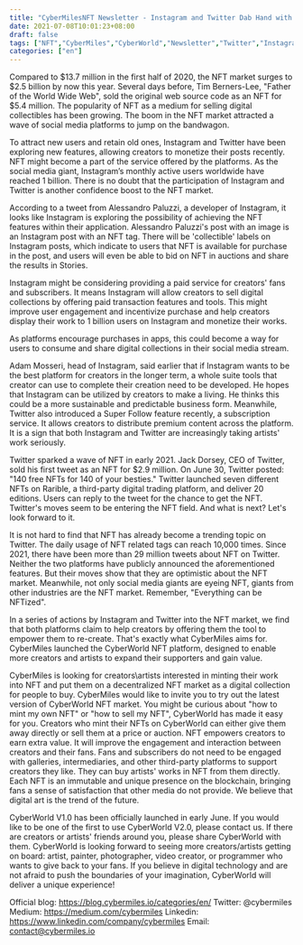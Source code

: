 ```yaml
---
title: "CyberMilesNFT Newsletter - Instagram and Twitter Dab Hand with NFT  "
date: 2021-07-08T10:01:23+08:00
draft: false
tags: ["NFT","CyberMiles","CyberWorld","Newsletter","Twitter","Instagram"] 
categories: ["en"] 
---
```



Compared to $13.7 million in the first half of 2020, the NFT market surges to $2.5 billion by now this year. Several days before, Tim Berners-Lee, "Father of the World Wide Web", sold the original web source code as an NFT for $5.4 million. The popularity of NFT as a medium for selling digital collectibles has been growing. The boom in the NFT market attracted a wave of social media platforms to jump on the bandwagon. 

To attract new users and retain old ones, Instagram and Twitter have been exploring new features, allowing creators to monetize their posts recently. NFT might become a part of the service offered by the platforms. As the social media giant, Instagram’s monthly active users worldwide have reached 1 billion. There is no doubt that the participation of Instagram and Twitter is another confidence boost to the NFT market. 

According to a tweet from Alessandro Paluzzi, a developer of Instagram, it looks like Instagram is exploring the possibility of achieving the NFT features within their application. Alessandro Paluzzi's post with an image is an Instagram post with an NFT tag. There will be 'collectible' labels on Instagram posts, which indicate to users that NFT is available for purchase in the post, and users will even be able to bid on NFT in auctions and share the results in Stories. 

Instagram might be considering providing a paid service for creators' fans and subscribers. It means Instagram will allow creators to sell digital collections by offering paid transaction features and tools. This might improve user engagement and incentivize purchase and help creators display their work to 1 billion users on Instagram and monetize their works. 

As platforms encourage purchases in apps, this could become a way for users to consume and share digital collections in their social media stream. 

Adam Mosseri, head of Instagram, said earlier that if Instagram wants to be the best platform for creators in the longer term, a whole suite tools that creator can use to complete their creation need to be developed. He hopes that Instagram can be utilized by creators to make a living. He thinks this could be a more sustainable and predictable business form. Meanwhile, Twitter also introduced a Super Follow feature recently, a subscription service. It allows creators to distribute premium content across the platform. It is a sign that both Instagram and Twitter are increasingly taking artists' work seriously. 

Twitter sparked a wave of NFT in early 2021. Jack Dorsey, CEO of Twitter, sold his first tweet as an NFT for $2.9 million. On June 30, Twitter posted: "140 free NFTs for 140 of your besties." Twitter launched seven different NFTs on Rarible, a third-party digital trading platform, and deliver 20 editions. Users can reply to the tweet for the chance to get the NFT. Twitter's moves seem to be entering the NFT field. And what is next? Let's look forward to it.

It is not hard to find that NFT has already become a trending topic on Twitter. The daily usage of NFT related tags can reach 10,000 times. Since 2021, there have been more than 29 million tweets about NFT on Twitter. Neither the two platforms have publicly announced the aforementioned features. But their moves show that they are optimistic about the NFT market. Meanwhile, not only social media giants are eyeing NFT,  giants from other industries are  the NFT market. Remember, "Everything can be NFTized". 

In a series of actions by Instagram and Twitter into the NFT market, we find that both platforms claim to help creators by offering them the tool to empower them to re-create. That's exactly what CyberMiles aims for. CyberMiles launched the CyberWorld NFT platform, designed to enable more creators and artists to expand their supporters and gain value. 

CyberMiles is looking for creators\artists interested in minting their work into NFT and put them on a decentralized NFT market as a digital collection for people to buy. CyberMiles would like to invite you to try out the latest version of CyberWorld NFT market. You might be curious about "how to mint my own NFT" or "how to sell my NFT", CyberWorld has made it easy for you. Creators who mint their NFTs on CyberWorld can either give them away directly or sell them at a price or auction. NFT empowers creators to earn extra value. It will improve the engagement and interaction between creators and their fans. Fans and subscribers do not need to be engaged with galleries, intermediaries, and other third-party platforms to support creators they like. They can buy artists' works in NFT from them directly. Each NFT is an immutable and unique presence on the blockchain, bringing fans a sense of satisfaction that other media do not provide. We believe that digital art is the trend of the future. 

CyberWorld V1.0 has been officially launched in early June. If you would like to be one of the first to use CyberWorld V2.0, please contact us. If there are creators or artists' friends around you, please share CyberWorld with them. CyberWorld is looking forward to seeing more creators/artists getting on board: artist, painter, photographer, video creator, or programmer who wants to give back to your fans. If you believe in digital technology and are not afraid to push the boundaries of your imagination, CyberWorld will deliver a unique experience!

Official blog: https://blog.cybermiles.io/categories/en/
Twitter: @cybermiles
Medium: https://medium.com/cybermiles
Linkedin: https://www.linkedin.com/company/cybermiles
Email: [contact@cybermiles.io](mailto:contact@cybermiles.io)
